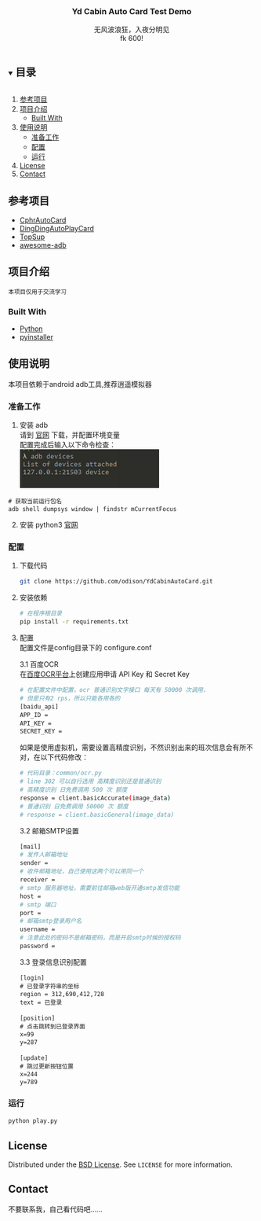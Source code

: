 <!--
*** Thanks for checking out the Best-README-Template. If you have a suggestion
*** that would make this better, please fork the repo and create a pull request
*** or simply open an issue with the tag "enhancement".
*** Thanks again! Now go create something AMAZING! :D
***
***
***
*** To avoid retyping too much info. Do a search and replace for the following:
*** github_username, repo_name, twitter_handle, email, project_title, project_description
-->






<!-- PROJECT LOGO -->
<br />
<p align="center">
  <!-- <a href="https://github.com/github_username/repo_name">
    <img src="images/logo.png" alt="Logo" width="80" height="80">
  </a> -->

  <h3 align="center">Yd Cabin Auto Card Test Demo</h3>

  <p align="center">
    无风波浪狂，入夜分明见
    <br />
    fk 600!
  </p>
</p>



<!-- TABLE OF CONTENTS -->
<details open="open">
  <summary><h2 style="display: inline-block">目录</h2></summary>
  <ol>
    <li><a href="#参考项目">参考项目</a></li>
    <li>
      <a href="#项目介绍">项目介绍</a>
      <ul>
        <li><a href="#built-with">Built With</a></li>
      </ul>
    </li>
    <li>
      <a href="#使用说明">使用说明</a>
      <ul>
        <li><a href="#准备工作">准备工作</a></li>
        <li><a href="#配置">配置</a></li>
        <li><a href="#运行">运行</a></li>
      </ul>
    </li>
    <li><a href="#license">License</a></li>
    <li><a href="#contact">Contact</a></li>
    
  </ol>
</details>

<!-- ACKNOWLEDGEMENTS -->
## 参考项目

* [CphrAutoCard](https://github.com/cyanot/CphrAutoCard)
* [DingDingAutoPlayCard](https://github.com/1414044032/DingDingAutoPlayCard)
* [TopSup](https://github.com/Skyexu/TopSup)
* [awesome-adb](https://github.com/mzlogin/awesome-adb)


<!-- ABOUT THE PROJECT -->
## 项目介绍


    本项目仅用于交流学习



### Built With

* [Python](https://www.python.org/)
* [pyinstaller](http://www.pyinstaller.org/)



<!-- GETTING STARTED -->
## 使用说明

本项目依赖于android adb工具,推荐逍遥模拟器

### 准备工作

1. 安装 adb  
请到 [官网](https://developer.android.google.cn/studio/command-line/adb) 下载，并配置环境变量    
配置完成后输入以下命令检查：  
![adb](./images/adb.png)  
   
```angular2html
# 获取当前运行包名
adb shell dumpsys window | findstr mCurrentFocus
```

2. 安装 python3
[官网](https://www.python.org/)

  
    
      

### 配置
1. 下载代码
   ```sh
   git clone https://github.com/odison/YdCabinAutoCard.git
   ```
2. 安装依赖
   ```sh
   # 在程序根目录
   pip install -r requirements.txt
   ```
3. 配置  
配置文件是config目录下的 configure.conf
   
   3.1 百度OCR  
   在[百度OCR平台](https://cloud.baidu.com/product/ocr)上创建应用申请 API Key 和 Secret Key  
    ```sh
    # 在配置文件中配置，ocr 普通识别文字接口 每天有 50000 次调用，
    # 但是只有2 rps，所以只能各用各的
    [baidu_api]
    APP_ID = 
    API_KEY = 
    SECRET_KEY = 
    ```
   如果是使用虚拟机，需要设置高精度识别，不然识别出来的班次信息会有所不对，在以下代码修改：
    ```bash
    # 代码目录：common/ocr.py 
    # line 302 可以自行选用 高精度识别还是普通识别
    # 高精度识别 日免费调用 500 次 额度
    response = client.basicAccurate(image_data)
    # 普通识别 日免费调用 50000 次 额度
    # response = client.basicGeneral(image_data)
    ```  
   3.2 邮箱SMTP设置
    ```sh
    [mail]
    # 发件人邮箱地址
    sender = 
    # 收件邮箱地址，自己使用这两个可以用同一个
    receiver = 
    # smtp 服务器地址，需要前往邮箱web版开通smtp发信功能
    host = 
    # smtp 端口
    port = 
    # 邮箱smtp登录用户名
    username = 
    # 注意此处的密码不是邮箱密码，而是开启smtp时候的授权码
    password = 
    ```  
   3.3 登录信息识别配置
   ```shell
   [login]
   # 已登录字符串的坐标
   region = 312,690,412,728
   text = 已登录
   
   [position]
   # 点击跳转到已登录界面
   x=99
   y=287
   
   [update]
   # 跳过更新按钮位置
   x=244
   y=789
   ```
      

### 运行

```sh
python play.py
```





<!-- LICENSE -->
## License

Distributed under the [BSD License](http://www.linfo.org/bsdlicense.html). See `LICENSE` for more information.



<!-- CONTACT -->
## Contact

不要联系我，自己看代码吧……





